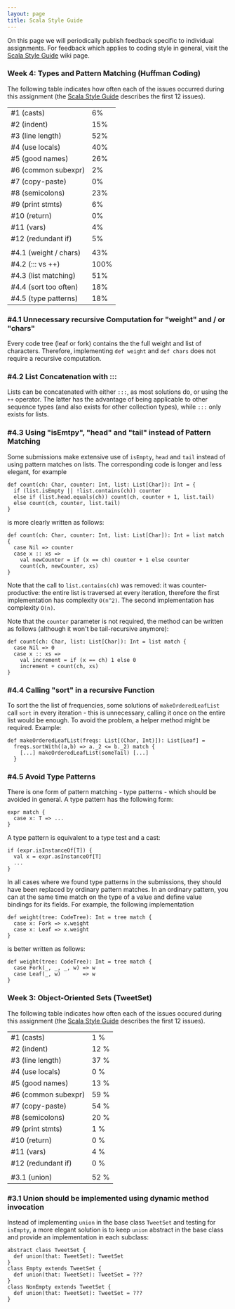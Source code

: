 ```yaml
---
layout: page
title: Scala Style Guide
---
```


On this page we will periodically publish feedback specific to individual assignments. For feedback which applies to coding style in general, visit the [Scala Style Guide](?page=ScalaStyleGuide) wiki page.

<!--

to unpack multiple submissions into a subfolder each, you can place all the "output" files in
a folder and use these commands

  i=0;for f in *; do ((i += 1)) && mkdir s$i && unzip "$f" -d s$i; done

open all files in sublime
  
  find . -name Huffman.scala | xargs sb


some regular expressions to detect common issues. example usage (should also work in sublime,
open all files and use cmd-shift-f)

  find . -name Huffman.scala | xargs grep ";"
  find . -name Huffman.scala | xargs grep -l ";" | wc -l


#1 "InstanceOf"
#3 ".{123,}"  |  (".\{123,\}" for grep)
#5 "temp", "tmp", "iter", "loop", "test", "help"
#8 ";"
#9 "print"
#10 "return"
#11 "var"

#4.2: ":::"
#4.3: "tail.head"
#4.5: "case.*[^:]:[^:].*=>"

-->


### Week 4: Types and Pattern Matching (Huffman Coding)

The following table indicates how often each of the issues occurred during this assignment (the [Scala Style Guide](?page=ScalaStyleGuide) describes the first 12 issues).

<!--
    #issue    lukas  heather
    #1         2/23    1/40
    #2         3/23    7/40
    #3        12/23   21/40
    #4         9/23   17/40
    #5         7/23    9/40
    #6         0/23    1/40
    #7         0/23    0/40
    #8         7/23    7/40
    #9         1/23    3/40
    #10        0/23    0/40
    #11        2/23    0/40
    #12        1/23    2/40

    #4.1      11/23   15/40
    #4.2      23/23   40/40
    #4.3      10/23   24/40
    #4.4       5/23    6/40
    #4.5       5/23    6/40
-->

<table>
  <tr><td>#1 (casts)</td>         <td>6%</td></tr>
  <tr><td>#2 (indent)</td>        <td>15%</td></tr>
  <tr><td>#3 (line length)</td>   <td>52%</td></tr>
  <tr><td>#4 (use locals)</td>    <td>40%</td></tr>
  <tr><td>#5 (good names)</td>    <td>26%</td></tr>
  <tr><td>#6 (common subexpr)</td><td>2%</td></tr>
  <tr><td>#7 (copy-paste)</td>    <td>0%</td></tr>
  <tr><td>#8 (semicolons)</td>    <td>23%</td></tr>
  <tr><td>#9 (print stmts)</td>   <td>6%</td></tr>
  <tr><td>#10 (return)</td>       <td>0%</td></tr>
  <tr><td>#11 (vars)</td>         <td>4%</td></tr>
  <tr><td>#12 (redundant if)</td> <td>5%</td></tr>
  <tr><td></td><td></td></tr>
  <tr><td>#4.1 (weight / chars)</td><td>43%</td></tr>
  <tr><td>#4.2 (::: vs ++)</td>     <td>100%</td></tr>
  <tr><td>#4.3 (list matching)</td> <td>51%</td></tr>
  <tr><td>#4.4 (sort too often)</td><td>18%</td></tr>
  <tr><td>#4.5 (type patterns)</td> <td>18%</td></tr>
</table>


### #4.1 Unnecessary recursive Computation for "weight" and / or "chars"

Every code tree (leaf or fork) contains the the full weight and list of characters. Therefore, implementing `def weight` and `def chars` does not require a recursive computation.


### #4.2 List Concatenation with :::

Lists can be concatenated with either `:::`, as most solutions do, or using the `++` operator. The latter has the advantage of being applicable to other sequence types (and also exists for other collection types), while `:::` only exists for lists.


### #4.3 Using "isEmtpy", "head" and "tail" instead of Pattern Matching

Some submissions make extensive use of `isEmpty`, `head` and `tail` instead of using pattern matches on lists. The corresponding code is longer and less elegant, for example

    def count(ch: Char, counter: Int, list: List[Char]): Int = {
      if (list.isEmpty || !list.contains(ch)) counter
      else if (list.head.equals(ch)) count(ch, counter + 1, list.tail)
      else count(ch, counter, list.tail)
    }

is more clearly written as follows:

    def count(ch: Char, counter: Int, list: List[Char]): Int = list match {
      case Nil => counter
      case x :: xs =>
        val newCounter = if (x == ch) counter + 1 else counter
        count(ch, newCounter, xs)
    }

Note that the call to `list.contains(ch)` was removed: it was counter-productive: the entire list is traversed at every iteration, therefore the first implementation has complexity `O(n^2)`. The second implementation has complexity `O(n)`.

Note that the `counter` parameter is not required, the method can be written as follows (although it won't be tail-recursive anymore):

    def count(ch: Char, list: List[Char]): Int = list match {
      case Nil => 0
      case x :: xs =>
        val increment = if (x == ch) 1 else 0
        increment + count(ch, xs)
    }

### #4.4 Calling "sort" in a recursive Function

To sort the the list of frequencies, some solutions of `makeOrderedLeafList` call `sort` in every iteration - this is unnecessary, calling it once on the entire list would be enough. To avoid the problem, a helper method might be required. Example:

    def makeOrderedLeafList(freqs: List[(Char, Int)]): List[Leaf] =
      freqs.sortWith((a,b) => a._2 <= b._2) match {
        [...] makeOrderedLeafList(someTail) [...]
      }


### #4.5 Avoid Type Patterns

There is one form of pattern matching - type patterns - which should be avoided in general. A type pattern has the following form:

    expr match {
      case x: T => ...
    }

A type pattern is equivalent to a type test and a cast:

    if (expr.isInstanceOf[T]) {
      val x = expr.asInstanceOf[T]
      ...
    }

In all cases where we found type patterns in the submissions, they should have been replaced by ordinary pattern matches. In an ordinary pattern, you can at the same time match on the type of a value and define value bindings for its fields. For example, the following implementation

    def weight(tree: CodeTree): Int = tree match {
      case x: Fork => x.weight
      case x: Leaf => x.weight
    }

is better written as follows:

    def weight(tree: CodeTree): Int = tree match {
      case Fork(_, _, _, w) => w
      case Leaf(_, w)       => w
    }


### Week 3: Object-Oriented Sets (TweetSet)

The following table indicates how often each of the issues occured during this assignment (the [Scala Style Guide](?page=ScalaStyleGuide) describes the first 12 issues).

<table>
  <tr><td>#1 (casts)</td><td>1 %</td></tr>
  <tr><td>#2 (indent)</td><td>12 %</td></tr>
  <tr><td>#3 (line length)</td><td>37 %</td></tr>
  <tr><td>#4 (use locals)</td><td>0 %</td></tr>
  <tr><td>#5 (good names)</td><td>13 %</td></tr>
  <tr><td>#6 (common subexpr)</td><td>59 %</td></tr>
  <tr><td>#7 (copy-paste)</td><td>54 %</td></tr>
  <tr><td>#8 (semicolons)</td><td>20 %</td></tr>
  <tr><td>#9 (print stmts)</td><td>1 %</td></tr>
  <tr><td>#10 (return)</td><td>0 %</td></tr>
  <tr><td>#11 (vars)</td><td>4 %</td></tr>
  <tr><td>#12 (redundant if)</td><td>0 %</td></tr>
  <tr><td></td><td></td></tr>
  <tr><td>#3.1 (union)</td><td>52 %</td></tr>
</table>


### #3.1 Union should be implemented using dynamic method invocation

Instead of implementing `union` in the base class `TweetSet` and testing for `isEmpty`, a more elegant solution is to keep `union` abstract in the base class and provide an implementation in each subclass:

    abstract class TweetSet {
      def union(that: TweetSet): TweetSet
    }
    class Empty extends TweetSet {
      def union(that: TweetSet): TweetSet = ???
    }
    class NonEmpty extends TweetSet {
      def union(that: TweetSet): TweetSet = ???
    }
